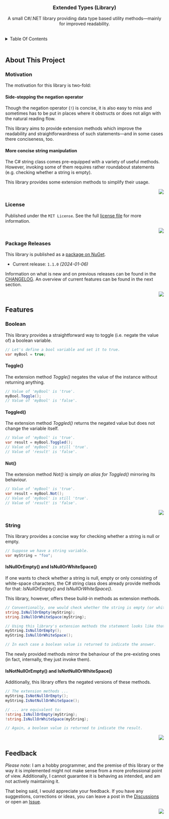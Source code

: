 <a name="readme-top"></a>

<!-- (urls) -->

  [changelog-url]: https://github.com/mx-pl/ExtendedTypes_CSharp/blob/main/CHANGELOG.md
  [github-issues-url]: https://github.com/mx-pl/ExtendedTypes_CSharp/issues
  [github-discussions-url]: https://github.com/mx-pl/ExtendedTypes_CSharp/discussions
  [license-url]: https://github.com/mx-pl/ExtendedTypes_CSharp/blob/main/LICENSE
  [nuget-url]: https://www.nuget.org/packages/mx-pl.ExtendedTypes

<!-- PROJECT HEADER -->
<div align="center">
  <h3 align="center" name="project-title">
    Extended Types (Library)
  </h3>
  <p align="center" name="project-description">
    A small C#/.NET library providing data type based utility methods—mainly for improved readability.
  </p>
</div>

<br/>

<!-- TABLE OF CONTENTS -->
<details>
  <summary>Table Of Contents</summary>
  <ol>
    <li>
      <a href="#about-this-project">About This Project</a>
      <ul>
        <li><a href="#motivation">Motivation</a></li>
        <li><a href="#license">License</a></li>
        <li><a href="#package-releases">Package Releases</a></li>
      </ul>
    </li>
    <li>
      <a href="#features">Features</a>
      <ul>
        <li><a href="#boolean">Boolean</a></li>
        <li><a href="#string">String</a></li>
      </ul>
    </li>
    <li>
      <a href="#feedback">Feedback</a>
    </li>
  </ol>
</details>

<br/>

<!-- ABOUT THIS PROJECT -->
## About This Project
<a name="about-this-project"></a>

### Motivation
<a name="motivation"></a>

The motivation for this library is two-fold:

#### Side-stepping the negation operator

Though the negation operator (`!`) is concise, it is also easy to miss and sometimes has to be put in places where it obstructs or does not align with the natural reading flow.

This library aims to provide extension methods which improve the readability and straightforwardness of such statements—and in some cases there conciseness, too.

#### More concise string manipulation

 The C# string class comes pre-equipped with a variety of useful methods. However, invoking some of them requires rather roundabout statements (e.g. checking whether a string is empty). 

 This library provides some extension methods to simplify their usage.

<p align="right">
  <a href="#readme-top">
    <img src="https://img.shields.io/badge/&#x2191;-back-lightgrey" />
  </a>
</p>

### License
<a name="license"></a>

Published under the `MIT License`. See the full [license file][license-url] for more information.

<p align="right">
  <a href="#readme-top">
    <img src="https://img.shields.io/badge/&#x2191;-back-lightgrey" />
  </a>
</p>

### Package Releases
<a name="package-releases"></a>

This library is published as a [package on NuGet][nuget-url].

* Current release: `1.1.0` *(2024-01-06)*

Information on what is new and on previous releases can be found in the [CHANGELOG][changelog-url]. An overview of current features can be found in the next section.

<p align="right">
  <a href="#readme-top">
    <img src="https://img.shields.io/badge/&#x2191;-back-lightgrey" />
  </a>
</p>


<!-- Features -->
## Features
<a name="features"></a>

### Boolean
<a name="boolean"></a>

This library provides a straightforward way to toggle (i.e. negate the value of) a boolean variable.

```C#
// Let's define a bool variable and set it to true.
var myBool = true; 
```

#### Toggle()

The extension method *Toggle()* negates the value of the instance without returning anything.
 
```C#
// Value of 'myBool' is 'true'.
myBool.Toggle();
// Value of 'myBool' is 'false'.
```

#### Toggled()

The extension method *Toggled()* returns the negated value but does not change the variable itself.

```C#
// Value of 'myBool' is 'true'.
var result = myBool.Toggled();
// Value of 'myBool' is still 'true'.
// Value of 'result' is 'false'.
```

#### Not()

The extension method *Not()* is simply *an alias for Toggled()* mirroring its behaviour.

```C#
// Value of 'myBool' is 'true'.
var result = myBool.Not();
// Value of 'myBool' is still 'true'.
// Value of 'result' is 'false'.
```

<p align="right">
  <a href="#readme-top">
    <img src="https://img.shields.io/badge/&#x2191;-back-lightgrey" />
  </a>
</p>


### String
<a name="string"></a>

This library provides a concise way for checking whether a string is null or empty.

```C#
// Suppose we have a string variable.
var myString = "foo"; 
```

#### IsNullOrEmpty() and IsNullOrWhiteSpace()

If one wants to check whether a string is null, empty or only consisting of white-space characters, the C# string class does already provide methods for that: *IsNullOrEmpty()* and *IsNullOrWhiteSpace()*.

This library, however, offers these build-in methods as extension methods.

```C#
// Conventionally, one would check whether the string is empty (or whitespace) like this:
string.IsNullOrEmpty(myString);
string.IsNullOrWhiteSpace(myString);

// Using this library's extension methods the statement looks like that:
myString.IsNullOrEmpty();
myString.IsNullOrWhiteSpace();

// In each case a boolean value is returned to indicate the answer.
```

The newly provided methods mirror the behaviour of the pre-existing ones (in fact, internally, they just invoke them).

#### IsNotNullOrEmpty() and IsNotNullOrWhiteSpace()

Additionally, this library offers the negated versions of these methods.

```C#
// The extension methods ...
myString.IsNotNullOrEmpty();
myString.IsNotNullOrWhiteSpace();

// ... are equivalent to:
!string.IsNullOrEmpty(myString);
!string.IsNullOrWhiteSpace(myString);

// Again, a boolean value is returned to indicate the result.
```

<p align="right">
  <a href="#readme-top">
    <img src="https://img.shields.io/badge/&#x2191;-back-lightgrey" />
  </a>
</p>


## Feedback
<a name="feedback"></a>

*Please note:* I am a hobby programmer, and the premise of this library or the way it is implemented might not make sense from a more professional point of view. Additionally, I cannot guarantee it is behaving as intended, and am not actively maintaining it.

That being said, I would appreciate your feedback. If you have any suggestions, corrections or ideas, you can leave a post in the [Discussions][github-discussions-url] or open an [Issue][github-issues-url].

<p align="right">
  <a href="#readme-top">
    <img src="https://img.shields.io/badge/&#x2191;-back-lightgrey" />
  </a>
</p>